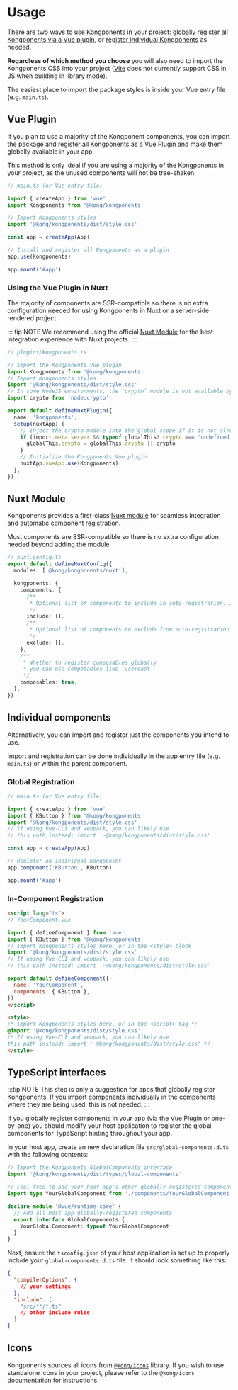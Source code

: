 # Usage

There are two ways to use Kongponents in your project: [globally register all Kongponents via a Vue plugin](#vue-plugin), or [register individual Kongponents](#individual-components) as needed.

**Regardless of which method you choose** you will also need to import the Kongponents CSS into your project ([Vite](https://vitejs.dev/guide/build.html#library-mode) does not currently support CSS in JS when building in library mode).

The easiest place to import the package styles is inside your Vue entry file (e.g. `main.ts`).

## Vue Plugin

If you plan to use a majority of the Kongponent components, you can import the package and register all Kongponents as a Vue Plugin and make them globally available in your app.

This method is only ideal if you are using a majority of the Kongponents in your project, as the unused components will not be tree-shaken.

```ts
// main.ts (or Vue entry file)

import { createApp } from 'vue'
import Kongponents from '@kong/kongponents'

// Import Kongponents styles
import '@kong/kongponents/dist/style.css'

const app = createApp(App)

// Install and register all Kongponents as a plugin
app.use(Kongponents)

app.mount('#app')
```

### Using the Vue Plugin in Nuxt

The majority of components are SSR-compatible so there is no extra configuration needed for using Kongponents in Nuxt or a server-side rendered project.

::: tip NOTE
We recommend using the official [Nuxt Module](#nuxt-module) for the best integration experience with Nuxt projects.
:::

```ts
// plugins/kongponents.ts

// Import the Kongponents Vue plugin
import Kongponents from '@kong/kongponents'
// Import Kongponents styles
import '@kong/kongponents/dist/style.css'
// In some NodeJS environments, the `crypto` module is not available by default, so import it and make it available on the server
import crypto from 'node:crypto'

export default defineNuxtPlugin({
  name: 'kongponents',
  setup(nuxtApp) {
    // Inject the crypto module into the global scope if it is not already available
    if (import.meta.server && typeof globalThis?.crypto === 'undefined') {
      globalThis.crypto = globalThis.crypto || crypto
    }
    // Initialize the Kongponents Vue plugin
    nuxtApp.vueApp.use(Kongponents)
  },
})
```

## Nuxt Module

Kongponents provides a first-class [Nuxt module](https://nuxt.com/docs/4.x/guide/concepts/modules) for seamless integration and automatic component registration.

Most components are SSR-compatible so there is no extra configuration needed beyond adding the module.

```ts [nuxt.config.ts]
// nuxt.config.ts
export default defineNuxtConfig({
  modules: ['@kong/kongponents/nuxt'],

  kongponents: {
    components: {
      /**
       * Optional list of components to include in auto-registration. If unset or empty, all components will be included.
       */
      include: [],
      /**
       * Optional list of components to exclude from auto-registration
       */
      exclude: [],
    },
    /**
     * Whether to register composables globally
     * you can use composables like `useToast`
     */
    composables: true,
  },
})
```


## Individual components

Alternatively, you can import and register just the components you intend to use.

Import and registration can be done individually in the app entry file (e.g. `main.ts`) or within the parent component.

### Global Registration

```ts
// main.ts (or Vue entry file)

import { createApp } from 'vue'
import { KButton } from '@kong/kongponents'
import '@kong/kongponents/dist/style.css'
// If using Vue-CLI and webpack, you can likely use
// this path instead: import '~@kong/kongponents/dist/style.css'

const app = createApp(App)

// Register an individual Kongponent
app.component('KButton', KButton)

app.mount('#app')
```

### In-Component Registration

```html
<script lang="ts">
// YourComponent.vue

import { defineComponent } from 'vue'
import { KButton } from '@kong/kongponents'
// Import Kongponents styles here, or in the <style> block
import '@kong/kongponents/dist/style.css'
// If using Vue-CLI and webpack, you can likely use
// this path instead: import '~@kong/kongponents/dist/style.css'

export default defineComponent({
  name: 'YourComponent',
  components: { KButton },
})
</script>

<style>
/* Import Kongponents styles here, or in the <script> tag */
@import '@kong/kongponents/dist/style.css';
/* If using Vue-CLI and webpack, you can likely use
this path instead: import '~@kong/kongponents/dist/style.css' */
</style>
```

## TypeScript interfaces

:::tip NOTE
This step is only a suggestion for apps that globally register Kongponents. If you import components individually in the components where they are being used, this is not needed.
:::


If you globally register components in your app (via the [Vue Plugin](#vue-plugin) or one-by-one) you should modify your host application to register the global components for TypeScript hinting throughout your app.


In your host app, create an new declaration file `src/global-components.d.ts` with the following contents:

```ts
// Import the Kongponents GlobalComponents interface
import '@kong/kongponents/dist/types/global-components'

// Feel free to add your host app's other globally registered components as needed
import type YourGlobalComponent from './components/YourGlobalComponent.vue'

declare module '@vue/runtime-core' {
  // Add all host app globally-registered components
  export interface GlobalComponents {
    YourGlobalComponent: typeof YourGlobalComponent
  }
}
```

Next, ensure the `tsconfig.json` of your host application is set up to properly include your `global-components.d.ts` file. It should look something like this:

```json
{
  "compilerOptions": {
    // your settings
  },
  "include": [
    "src/**/*.ts"
    // other include rules
  ]
}
```

## Icons

Kongponents sources all icons from [`@kong/icons`](https://github.com/Kong/icons) library. If you wish to use standalone icons in your project, please refer to the `@kong/icons` documentation for instructions.
